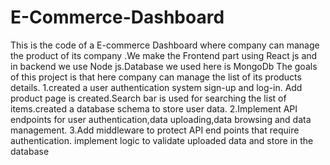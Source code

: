 # E-Commerce-Dashboard
This is the code of a E-commerce Dashboard where company can manage the product of its company .We make the Frontend part using React js and in backend we use Node js.Database  we used here is MongoDb
The goals of this project is that here company can manage the list of its products details.
1.created a user authentication system sign-up and log-in. Add product page is created.Search bar is used for searching the list of items.created a database schema to store user data.
2.Implement API endpoints for user authentication,data uploading,data browsing and data management.
3.Add middleware to protect API end points that require authentication. implement logic to validate uploaded data and store in the database

